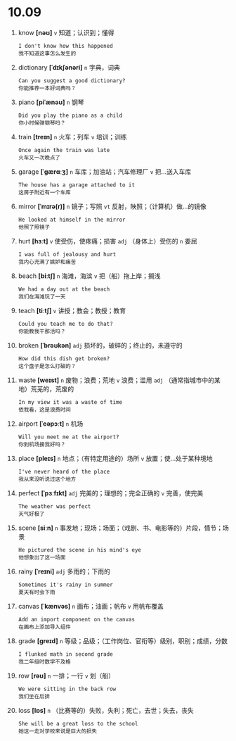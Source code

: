 # 10.09

1. know **[nəʊ]** `v` 知道；认识到；懂得

   ```
   I don't know how this happened
   我不知道这事怎么发生的
   ```

2. dictionary **[ˈdɪkʃənəri]** `n` 字典，词典

   ```
   Can you suggest a good dictionary?
   你能推荐一本好词典吗？
   ```

3. piano **[piˈænəʊ]** `n` 钢琴

   ```
   Did you play the piano as a child
   你小时候弹钢琴吗？
   ```

4. train **[treɪn]** `n` 火车；列车 `v` 培训；训练

   ```
   Once again the train was late
   火车又一次晚点了
   ```

5. garage **[ˈɡærɑːʒ]** `n` 车库；加油站；汽车修理厂 `v` 把...送入车库

   ```
   The house has a garage attached to it
   这房子附近有一个车库
   ```

6. mirror **[ˈmɪrə(r)]** `n` 镜子；写照 `vt` 反射，映照；（计算机）做...的镜像

   ```
   He looked at himself in the mirror
   他照了照镜子
   ```

7. hurt **[hɜːt]** `v` 使受伤，使疼痛；损害 `adj` （身体上）受伤的 `n` 委屈

   ```
   I was full of jealousy and hurt
   我内心充满了嫉妒和痛苦
   ```

8. beach **[biːtʃ]** `n` 海滩，海滨 `v` 把（船）拖上岸；搁浅

   ```
   We had a day out at the beach
   我们在海滩玩了一天
   ```

9. teach **[tiːtʃ]** `v` 讲授；教会；教授；教育

   ```
   Could you teach me to do that?
   你能教我干那活吗？
   ```

10. broken **[ˈbrəʊkən]** `adj` 损坏的，破碎的；终止的，未遵守的

    ```
    How did this dish get broken?
    这个盘子是怎么打破的？
    ```

11. waste **[weɪst]** `n` 废物；浪费；荒地 `v` 浪费；滥用 `adj` （通常指城市中的某地）荒芜的，荒废的

    ```
    In my view it was a waste of time
    依我看，这是浪费时间
    ```

12. airport **[ˈeəpɔːt]** `n` 机场

    ```
    Will you meet me at the airport?
    你到机场接我好吗？
    ```

13. place **[pleɪs]** `n` 地点；（有特定用途的）场所 `v` 放置；使...处于某种境地

    ```
    I've never heard of the place
    我从来没听说过这个地方
    ```

14. perfect **[ˈpɜːfɪkt]** `adj` 完美的；理想的；完全正确的 `v` 完善，使完美

    ```
    The weather was perfect
    天气好极了
    ```

15. scene **[siːn]** `n` 事发地；现场；场面；（戏剧、书、电影等的）片段，情节；场景

    ```
    He pictured the scene in his mind's eye
    他想象出了这一场面
    ```

16. rainy **[ˈreɪni]** `adj` 多雨的；下雨的

    ```
    Sometimes it's rainy in summer
    夏天有时会下雨
    ```

17. canvas **[ˈkænvəs]** `n` 画布；油画；帆布 `v` 用帆布覆盖

    ```
    Add an import component on the canvas
    在画布上添加导入组件
    ```

18. grade **[ɡreɪd]** `n` 等级；品级；（工作岗位、官衔等）级别，职别；成绩，分数

    ```
    I flunked math in second grade
    我二年级时数学不及格
    ```

19. row **[rəʊ]** `n` 一排；一行 `v` 划（船）

    ```
    We were sitting in the back row
    我们坐在后排
    ```

20. loss **[lɒs]** `n` （比赛等的）失败，失利；死亡，去世；失去，丧失

    ```
    She will be a great loss to the school
    她这一走对学校来说是巨大的损失
    ```
